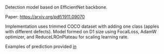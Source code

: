 Detection model based on EfficientNet backbone.

Paper: https://arxiv.org/pdf/1911.09070

Implementation uses trimmed COCO dataset with adding one class (apples with different defects).
Model formed on D1 size using FocalLoss, AdamW optimizer, and ReduceLROnPlateau for scaling learning rate.

Examples of prediction provided [in](https://drive.google.com/drive/folders/1gGHNgZzIvc8LBuIstEELHBaB3S7udMbh?usp=sharing)
